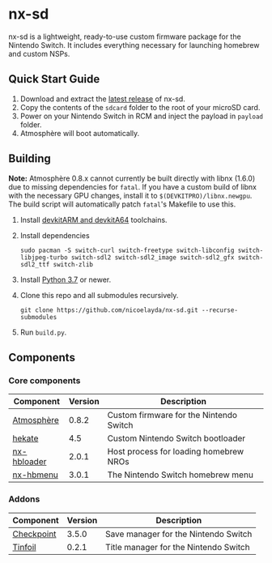 # nx-sd

nx-sd is a lightweight, ready-to-use custom firmware package for the Nintendo Switch. It includes everything necessary for launching homebrew and custom NSPs.


## Quick Start Guide

1. Download and extract the [latest release](https://github.com/nicoelayda/nx-sd/releases/latest) of nx-sd.
2. Copy the contents of the `sdcard` folder to the root of your microSD card.
3. Power on your Nintendo Switch in RCM and inject the payload in `payload` folder.
4. Atmosphère will boot automatically.

## Building

**Note:** Atmosphère 0.8.x cannot currently be built directly with libnx (1.6.0) due to missing dependencies for `fatal`. If you have a custom build of libnx with the necessary GPU changes, install it to `$(DEVKITPRO)/libnx.newgpu`. The build script will automatically patch `fatal`'s Makefile to use this.

1. Install [devkitARM and devkitA64](https://devkitpro.org/wiki/Getting_Started) toolchains.
2. Install dependencies

       sudo pacman -S switch-curl switch-freetype switch-libconfig switch-libjpeg-turbo switch-sdl2 switch-sdl2_image switch-sdl2_gfx switch-sdl2_ttf switch-zlib
   
3. Install [Python 3.7](https://www.python.org/downloads/) or newer.
4. Clone this repo and all submodules recursively.

       git clone https://github.com/nicoelayda/nx-sd.git --recurse-submodules

5. Run `build.py`.


## Components

### Core components

| Component                                                 | Version | Description |
| --------------------------------------------------------- | ------- | ----------- |
| [Atmosphère](https://github.com/Atmosphere-NX/Atmosphere) | 0.8.2   | Custom firmware for the Nintendo Switch |
| [hekate](https://github.com/CTCaer/hekate)                | 4.5     | Custom Nintendo Switch bootloader |
| [nx-hbloader](https://github.com/switchbrew/nx-hbloader)  | 2.0.1   | Host process for loading homebrew NROs |
| [nx-hbmenu](https://github.com/switchbrew/nx-hbmenu)      | 3.0.1   | The Nintendo Switch homebrew menu |

### Addons

| Component                                                 | Version | Description |
| --------------------------------------------------------- | ------- | ----------- |
| [Checkpoint](https://github.com/FlagBrew/Checkpoint)      | 3.5.0   | Save manager for the Nintendo Switch |
| [Tinfoil](https://github.com/Adubbz/Tinfoil)              | 0.2.1   | Title manager for the Nintendo Switch |
